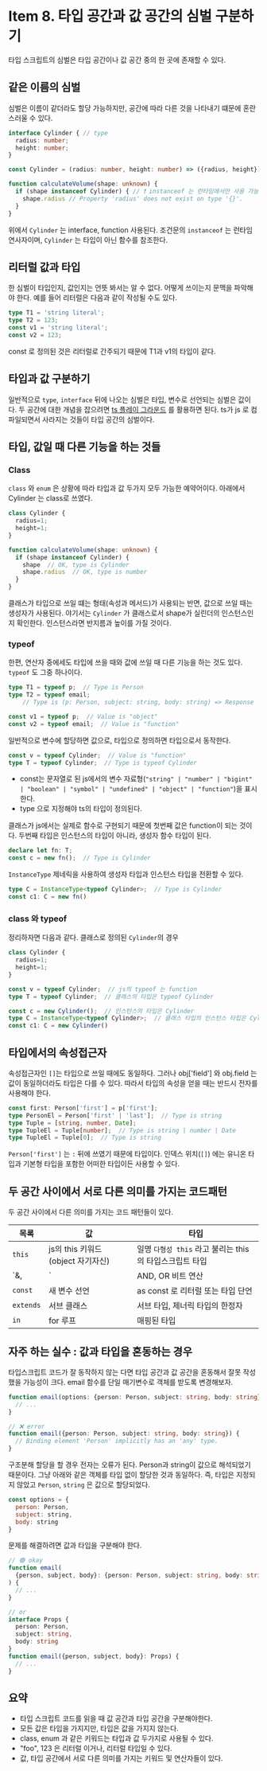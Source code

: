 # Item 8. 타입 공간과 값 공간의 심벌 구분하기

타입 스크립트의 심벌은 타입 공간이나 값 공간 중의 한 곳에 존재할 수 있다.

## 같은 이름의 심벌
심벌은 이름이 같더라도 할당 가능하지만, 공간에 따라 다른 것을 나타내기 떄문에 혼란스러울 수 있다.

```ts
interface Cylinder { // type
  radius: number;
  height: number;
}

const Cylinder = (radius: number, height: number) => ({radius, height}); // function (생성자)

function calculateVolume(shape: unknown) {
  if (shape instanceof Cylinder) { // ❗️ instanceof 는 런타임에서만 사용 가능하므로 Cylinder 함수를 의미한다.
    shape.radius // Property 'radius' does not exist on type '{}'.
  }
}
```

위에서 `Cylinder` 는 interface, function 사용된다. 조건문의 `instanceof` 는 런타임 연사자이며, `Cylinder` 는 타입이 아닌 함수를 참조한다.

## 리터럴 값과 타입
한 심벌이 타입인지, 값인지는 언뜻 봐서는 알 수 없다. 어떻게 쓰이는지 문맥을 파악해야 한다. 예를 들어 리터럴은 다음과 같이 작성될 수도 있다.

```ts
type T1 = 'string literal';
type T2 = 123;
const v1 = 'string literal';
const v2 = 123;
```

const 로 정의된 것은 리터럴로 간주되기 때문에 T1과 v1의 타입이 같다.

## 타입과 값 구분하기
일반적으로 `type`, `interface` 뒤에 나오는 심벌은 타입, 변수로 선언되는 심벌은 값이다. 두 공간에 대한 개념을 잡으려면 [ts 플레이 그라운드](https://www.typescriptlang.org/play) 를 활용하면 된다. ts가 js 로 컴파일되면서 사라지는 것들이 타입 공간의 심벌이다.


## 타입, 값일 때 다른 기능을 하는 것들

### Class
`class` 와 `enum` 은 상황에 따라 타입과 값 두가지 모두 가능한 예약어이다. 아래에서 Cylinder 는 class로 쓰였다.
```ts
class Cylinder {
  radius=1;
  height=1;
}

function calculateVolume(shape: unknown) {
  if (shape instanceof Cylinder) {
    shape  // OK, type is Cylinder
    shape.radius  // OK, type is number
  }
}
```

클래스가 타입으로 쓰일 떄는 형태(속성과 메서드)가 사용되는 반면, 값으로 쓰일 때는 생성자가 사용된다. 야기서는 `Cylinder` 가 클래스로서 shape가 실린더의 인스턴스인지 확인한다. 인스턴스라면 반지름과 높이를 가질 것이다.


### typeof
한편, 연산자 중에세도 타입에 쓰을 때와 값에 쓰일 때 다른 기능을 하는 것도 있다. `typeof` 도 그중 하나이다.
```ts
type T1 = typeof p;  // Type is Person
type T2 = typeof email;
    // Type is (p: Person, subject: string, body: string) => Response

const v1 = typeof p;  // Value is "object"
const v2 = typeof email;  // Value is "function"
```

일반적으로 변수에 할당하면 값으로, 타입으로 정의하면 타입으로서 동작한다.
```ts
const v = typeof Cylinder;  // Value is "function"
type T = typeof Cylinder;  // Type is typeof Cylinder
```

- const는 문자열로 된 js에서의 변수 자료형(`"string" | "number" | "bigint" | "boolean" | "symbol" | "undefined" | "object" | "function"`)을 표시한다. 
- type 으로 지정해야 ts의 타입이 정의된다.

클래스가 js에서는 실제로 함수로 구현되기 때문에 첫번째 값은 function이 되는 것이다. 두번째 타입은 인스턴스의 타입이 아니라, 생성자 함수 타입이 된다.

```ts
declare let fn: T;
const c = new fn();  // Type is Cylinder
```

`InstanceType` 제네릭을 사용하여 생성자 타입과 인스턴스 타입을 전환할 수 있다.
```ts
type C = InstanceType<typeof Cylinder>;  // Type is Cylinder
const c1: C = new fn()
```

### class 와 typeof

정리하자면 다음과 같다. 클래스로 정의된 `Cylinder`의 경우
```ts
class Cylinder {
  radius=1;
  height=1;
}

const v = typeof Cylinder;  // js의 typeof 는 function
type T = typeof Cylinder;  // 클래스의 타입은 typeof Cylinder

const c = new Cylinder();  // 인스턴스의 타입은 Cylinder
type C = InstanceType<typeof Cylinder>;  // 클래스 타입의 인스턴스 타입은 Cylinder (위와 동일)
const c1: C = new Cylinder()
```

## 타입에서의 속성접근자
속성접근자인 `[]`는 타입으로 쓰일 때에도 동일하다. 그러나 obj['field'] 와 obj.field 는 값이 동일하더라도 타입은 다를 수 있다. 따라서 타입의 속성을 얻을 때는 반드시 전자를 사용해야 한다.

```ts
const first: Person['first'] = p['first']; 
type PersonEl = Person['first' | 'last'];  // Type is string
type Tuple = [string, number, Date];
type TupleEl = Tuple[number];  // Type is string | number | Date
type TupleEl = Tuple[0];  // Type is string
```

`Person['first']` 는 `:` 뒤에 쓰였기 때문에 타입이다. 인덱스 위치(`[]`) 에는 유니온 타입과 기본형 타입을 포함한 어떠한 타입이든 사용할 수 있다.


## 두 공간 사이에서 서로 다른 의미를 가지는 코드패턴

두 공간 사이에서 다른 의미를 가지는 코드 패턴들이 있다.

| 목록 | 값 | 타입 |
| ---- | ------- | -------- |
| `this` | js의 this 키워드 (object 자기자신) | 일명 `다형성 this` 라고 불리는 this의 타입스크립트 타입 |
| `&, |` | AND, OR 비트 연산 | 인터섹션, 유니온 |
| `const` | 새 변수 선언 | as const 로 리터럴 또는 타입 단언 |
| `extends` | 서브 클래스 | 서브 타입, 제너릭 타입의 한정자 |
| `in` | for 루프 | 매핑된 타입 |


## 자주 하는 실수 : 값과 타입을 혼동하는 경우
타입스크립트 코드가 잘 동작하지 않는 다면 타입 공간과 값 공간을 혼동해서 잘못 작성했을 가능성이 크다. email 함수를 단일 매기변수로 객체를 받도록 변경해보자.

```ts
function email(options: {person: Person, subject: string, body: string}) {
  // ...
}

// ❌ error
function email({person: Person, subject: string, body: string}) {
  // Binding element 'Person' implicitly has an 'any' type.
}
```

구조분해 할당을 할 경우 전자는 오류가 된다. Person과 string이 값으로 해석되었기 때문이다. 그냥 아래와 같은 객체를 타입 없이 할당한 것과 동일하다. 즉, 타입은 지정되지 않았고 `Person`, `string` 은 값으로 할당되었다.
```js
const options = {
  person: Person,
  subject: string,
  body: string
}
```

문제를 해결하려면 값과 타입을 구분해야 한다.
```ts
// 🟢 okay
function email(
  {person, subject, body}: {person: Person, subject: string, body: string}
) {
  // ...
}

// or
interface Props {
  person: Person,
  subject: string,
  body: string
}
function email({person, subject, body}: Props) {
  // ...
}
```

## 요약
- 타입 스크립트 코드를 읽을 때 값 공간과 타입 공간을 구분해야한다.
- 모든 값은 타입을 가지지만, 타입은 값을 가지지 않는다.
- class, enum 과 같은 키워드는 타입과 값 두가지로 사용될 수 있다.
- "foo", 123 은 리터럴 이거나, 리터럴 타입일 수 있다.
- 값, 타입 공간에서 서로 다른 의미를 가지는 키워드 및 연산자들이 있다.